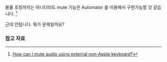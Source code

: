 볼륨 조정까지는 아니더라도 mute 기능은 Automator 를 이용해서 구현가능할 것 같습니다. [^stackexchange-212913]

근데 안됩니다. 뭐가 문제일까요?

### 참고 자료

[^stackexchange-212913]: [How can I mute audio using external non-Apple keyboard?](http://apple.stackexchange.com/questions/212913/how-can-i-mute-audio-using-external-non-apple-keyboard)
